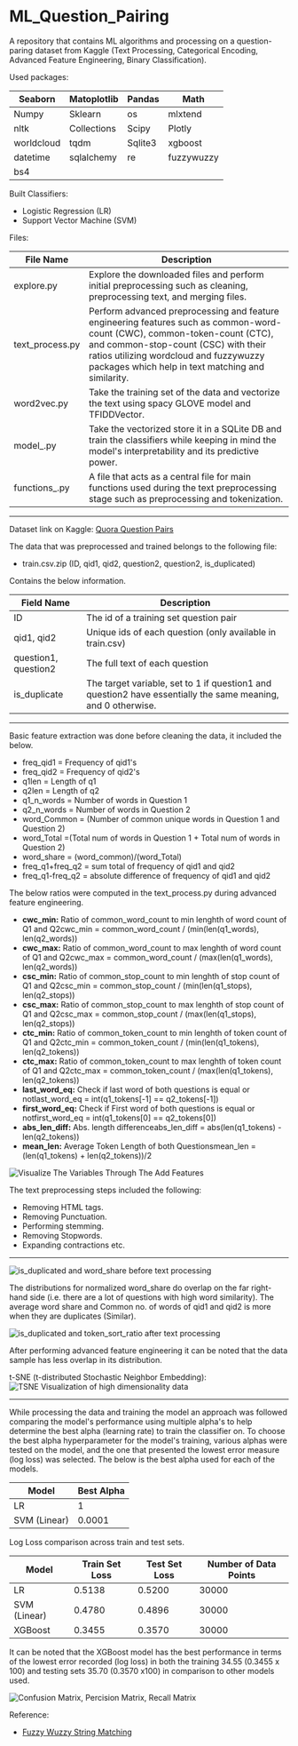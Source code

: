 # ML_Question_Pairing
A repository that contains ML algorithms and processing on a question-paring dataset from Kaggle (Text Processing, Categorical Encoding, Advanced Feature Engineering, Binary Classification).

Used packages:

| Seaborn | Matoplotlib | Pandas | Math    |
|---------|-------------|--------|---------|
| Numpy   | Sklearn     | os     | mlxtend |
| nltk    | Collections | Scipy  | Plotly  |
| worldcloud    | tqdm | Sqlite3  | xgboost  |
| datetime    | sqlalchemy | re  | fuzzywuzzy  |
| bs4    |  |   |   |

Built Classifiers:
* Logistic Regression (LR)
* Support Vector Machine (SVM)

Files:

| File Name       | Description                                                                                                                                                                                                       |
|-----------------|-------------------------------------------------------------------------------------------------------------------------------------------------------------------------------------------------------------------|
| explore.py | Explore the downloaded files and perform initial preprocessing such as cleaning, preprocessing text, and merging files.                                                                                                |
| text_process.py | Perform advanced preprocessing and feature engineering features such as common-word-count (CWC), common-token-count (CTC), and common-stop-count (CSC) with their ratios utilizing wordcloud and fuzzywuzzy packages which help in text matching and similarity.                                                        |
| word2vec.py  | Take the training set of the data and vectorize the text using spacy GLOVE model and TFIDDVector. |
| model_.py  | Take the vectorized store it in a SQLite DB and train the classifiers  while keeping in mind the model's interpretability and its predictive power. |
| functions_.py   | A file that acts as a central file for main functions used during the text preprocessing stage such as preprocessing and tokenization.                                                                  |


---

Dataset link on Kaggle: [Quora Question Pairs](https://www.kaggle.com/competitions/quora-question-pairs/)

The data that was preprocessed and trained belongs to the following file:
* train.csv.zip (ID, qid1, qid2, question2, question2, is_duplicated)

Contains the below information.

| Field Name | Description                                                              |
|------------|--------------------------------------------------------------------------|
| ID         | The id of a training set question pair |
| qid1, qid2       | Unique ids of each question (only available in train.csv)                         |
| question1, question2  | The full text of each question                              |
| is_duplicate      | The  target variable, set to 1 if question1 and question2 have essentially the same meaning, and 0 otherwise.|                                      |


---

Basic feature extraction was done before cleaning the data, it included the below.
- freq_qid1 = Frequency of qid1's
- freq_qid2 = Frequency of qid2's
- q1len = Length of q1
- q2len = Length of q2
- q1_n_words = Number of words in Question 1
- q2_n_words = Number of words in Question 2
- word_Common = (Number of common unique words in Question 1 and Question 2)
- word_Total =(Total num of words in Question 1 + Total num of words in Question 2)
- word_share = (word_common)/(word_Total)
- freq_q1+freq_q2 = sum total of frequency of qid1 and qid2
- freq_q1-freq_q2 = absolute difference of frequency of qid1 and qid2


The below ratios were computed in the text_process.py during advanced feature engineering.
- **cwc_min:** Ratio of common_word_count to min lenghth of word count of Q1 and Q2cwc_min = common_word_count / (min(len(q1_words), len(q2_words))
- **cwc_max:** Ratio of common_word_count to max lenghth of word count of Q1 and Q2cwc_max = common_word_count / (max(len(q1_words), len(q2_words))
- **csc_min:** Ratio of common_stop_count to min lenghth of stop count of Q1 and Q2csc_min = common_stop_count / (min(len(q1_stops), len(q2_stops))
- **csc_max:** Ratio of common_stop_count to max lenghth of stop count of Q1 and Q2csc_max = common_stop_count / (max(len(q1_stops), len(q2_stops))
- **ctc_min:** Ratio of common_token_count to min lenghth of token count of Q1 and Q2ctc_min = common_token_count / (min(len(q1_tokens), len(q2_tokens))
- **ctc_max:** Ratio of common_token_count to max lenghth of token count of Q1 and Q2ctc_max = common_token_count / (max(len(q1_tokens), len(q2_tokens))
- **last_word_eq:** Check if last word of both questions is equal or notlast_word_eq = int(q1_tokens[-1] == q2_tokens[-1])
- **first_word_eq:** Check if First word of both questions is equal or notfirst_word_eq = int(q1_tokens[0] == q2_tokens[0])
- **abs_len_diff:** Abs. length differenceabs_len_diff = abs(len(q1_tokens) - len(q2_tokens))
- **mean_len:** Average Token Length of both Questionsmean_len = (len(q1_tokens) + len(q2_tokens))/2

![Visualize The Variables Through The Add Features](advanced_feature_eng_viz.png)

The text preprocessing steps included the following:
- Removing HTML tags.
- Removing Punctuation.
- Performing stemming.
- Removing Stopwords.
- Expanding contractions etc.

---

![is_duplicated and word_share before text processing](viz_before.png)

The distributions for normalized word_share do overlap on the far right-hand side (i.e. there are a lot of questions with high word similarity). The average word share and Common no. of words of qid1 and qid2 is more when they are duplicates (Similar).

![is_duplicated and token_sort_ratio after text processing](viz_after.png)

After performing advanced feature engineering it can be noted that the data sample has less overlap in its distribution.

t-SNE (t-distributed Stochastic Neighbor Embedding):
![TSNE Visualization of high dimensionality data](tsne.png)

---

While processing the data and training the model an approach was followed comparing the model's performance using multiple alpha's to help determine the best alpha (learning rate) to train the classifier on. To choose the best alpha hyperparameter for the model's training, various alphas were tested on the model, and the one that presented the lowest error measure (log loss) was selected. The below is the best alpha used for each of the models.

| Model                                             | Best Alpha |
|---------------------------------------------------|------------|
| LR    | 1      |
| SVM  (Linear)               | 0.0001       |


Log Loss comparison across train and test sets.

| Model                                             | Train Set Loss | Test Set Loss | Number of Data Points |
|---------------------------------------------------|----------------|---------------------------|---------------|
| LR    | 0.5138           | 0.5200                     | 30000          |
| SVM (Linear)                   | 0.4780           | 0.4896                      | 30000          |
| XGBoost                      | 0.3455           | 0.3570                      | 30000         |

It can be noted that the XGBoost model has the best performance in terms of the lowest error recorded (log loss) in both the training 34.55 (0.3455 x 100) and testing sets 35.70 (0.3570 x100) in comparison to other models used.

![Confusion Matrix, Percision Matrix, Recall Matrix](cm_pm_rm.png)

Reference:
- [Fuzzy Wuzzy String Matching](http://chairnerd.seatgeek.com/fuzzywuzzy-fuzzy-string-matching-in-python/)
